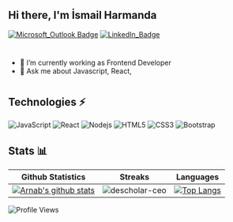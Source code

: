 ## Hi there, I'm İsmail Harmanda
[![Microsoft_Outlook Badge](https://img.shields.io/badge/-iharmanda@hotmail.com-0078D4?style=for-the-badge&logo=microsoft-outlook&logoColor=white)](mailto:iharmanda@hotmail.com "Connect via Email")
[![LinkedIn_Badge](https://img.shields.io/badge/-ismailharmanda-0077B5?style=for-the-badge&logo=linkedin&logoColor=white)](https://www.linkedin.com/in/ismail-harmanda/)
<div style="margin-bottom: 40px"></div>


- 🔭 I’m currently working as Frontend Developer
- 💬 Ask me about Javascript, React,

<div style="margin-bottom: 40px"></div>

## Technologies ⚡

![JavaScript](https://img.shields.io/badge/-JavaScript-black?style=flat&logo=javascript)
![React](https://img.shields.io/badge/-React-darkblue?style=flat&logo=react)
![Nodejs](https://img.shields.io/badge/-Nodejs-darkblue?style=flat&logo=Node.js)
![HTML5](https://img.shields.io/badge/-HTML5-blue?style=flat&logo=html5&logoColor=white)
![CSS3](https://img.shields.io/badge/-CSS3-blue?style=flat&logo=css3)
![Bootstrap](https://img.shields.io/badge/-Bootstrap-blue?style=flat&logo=bootstrap)


## Stats 📊


|Github Statistics|Streaks|Languages|
|-|-|-|
|[![Arnab's github stats](https://github-readme-stats.vercel.app/api?username=ismailharmanda&show_icons=true&theme=dark&hide_title=true)](https://github.com/ismailharmanda)|![descholar-ceo](https://github-readme-streak-stats.herokuapp.com/?user=ismailharmanda&theme=dark)|[![Top Langs](https://github-readme-stats.vercel.app/api/top-langs/?username=ismailharmanda&show_icons=true&theme=dark&layout=compact&hide_title=true)](https://github.com/ismailharmanda)


![Profile Views](https://komarev.com/ghpvc/?username=ismailharmanda&style=plastic&color=yellow)
